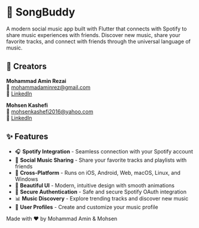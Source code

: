 # 🎵 SongBuddy

A modern social music app built with Flutter that connects with Spotify to share music experiences with friends. Discover new music, share your favorite tracks, and connect with friends through the universal language of music.

## 👥 Creators

**Mohammad Amin Rezai**  
📧 [mohammadaminrez@gmail.com](mailto:mohammadaminrez@gmail.com)  
💼 [LinkedIn](https://www.linkedin.com/in/mohammadaminrez/)

**Mohsen Kashefi**  
📧 [mohsenkashefi2016@yahoo.com](mailto:mohsenkashefi2016@yahoo.com)  
💼 [LinkedIn](https://www.linkedin.com/in/mohsen-kashefi-825b7b18a/)

## ✨ Features

- 🎧 **Spotify Integration** - Seamless connection with your Spotify account
- 👥 **Social Music Sharing** - Share your favorite tracks and playlists with friends
- 📱 **Cross-Platform** - Runs on iOS, Android, Web, macOS, Linux, and Windows
- 🎨 **Beautiful UI** - Modern, intuitive design with smooth animations
- 🔐 **Secure Authentication** - Safe and secure Spotify OAuth integration
- 📊 **Music Discovery** - Explore trending tracks and discover new music
- 👤 **User Profiles** - Create and customize your music profile


Made with ❤️ by Mohammad Amin & Mohsen
